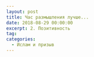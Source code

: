 ```yaml
---
layout: post
title: Час размышления лучше...
date: 2018-08-29 00:00:00
excerpt: 2. Позитивность
tag:
categories:
  - Ислам и призыв
---
```

